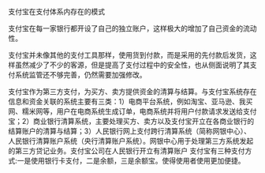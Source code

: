 支付宝在支付体系内存在的模式

支付宝在每一家银行都开设了自己的独立账户，这样极大的增加了自己资金的流动性。

支付宝并未像其他的支付工具那样，使用货到付款，而是采用的先付款后发货，这样虽然减少了不少的客源，但是提高了支付过程中的安全性，也从侧面说明了其支付系统监管还不够完善，仍然需要加强修改。

支付宝作为第三方支付，为买方、卖方提供资金的清算与结算。与支付宝系统存在信息和资金关联的系统主要有三类：1）电商平台系统，例如淘宝、亚马逊、我买网、糯米网等，用户在电商系统生成订单，电商系统并将用户付款请求发送给支付宝；2）商业银行清算系统，主要处理买方、卖方以及支付宝开立在各商业银行的结算账户的清算与结算；3）人民银行网上支付跨行清算系统（简称网银中心）、人民银行清算账户系统（央行清算账户系统）。网银中心用于处理第三方系统发起的第三方贷记业务。支付宝公司在人民银行开立有清算账户  支付宝有三种支付方式:一是使用银行卡支付，二是余额，三是余额宝。使得使用者使用更加便捷。